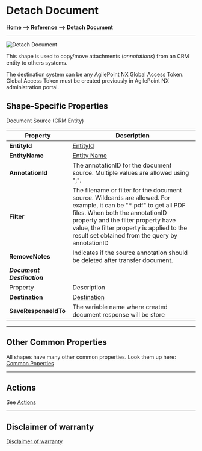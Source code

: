 # Detach Document

**[Home](/) --> [Reference](/ref) --> Detach Document**

---

![Detach Document](media/DetachDocument.png)

This shape is used to copy/move attachments (*annotations*) from an CRM entity
to others systems.

The destination system can be any AgilePoint NX Global Access Token. Global
Access Token must be created previously in AgilePoint NX administration portal.

## Shape-Specific Properties

Document Source (CRM Entity)

| Property | Description |
| -------- | ----------- |
| **EntityId**    |[EntityId](common/EntityId.md)|
| **EntityName**  |[Entity Name](common/EntityName.md)|
| **AnnotationId**| The annotationID for the document source. Multiple values are allowed using ";". |
| **Filter**      | The filename or filter for the document source. Wildcards are allowed. For example, it can be "\*.pdf" to get all PDF files. When both the annotationID property and the filter property have value, the filter property is applied to the result set obtained from the query by annotationID |
| **RemoveNotes** | Indicates if the source annotation should be deleted after transfer document. |
| ***Document Destination*** |  
| Property | Description |
| **Destination** |[Destination](common/DestinationProperty.md)|
| **SaveResponseIdTo** |The variable name where created document response will be store|

---

## Other Common Properties

All shapes have many other common properties. Look them up here: [Common Poperties](common/README.md)

---

## Actions

See [Actions](common/Actions.md)

---

## Disclaimer of warranty

[Disclaimer of warranty](../guides/common/DisclaimerOfWarranty.md)
